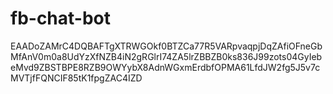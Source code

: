 # fb-chat-bot
EAADoZAMrC4DQBAFTgXTRWGOkf0BTZCa77R5VARpvaqpjDqZAfiOFneGbMfAnV0m0a8UdYzXfNZB4iN2gRGlrI74ZA5lrZBBZB0ks836J99zots04GyIebeMvd9ZBSTBPE8RZB9OWYybX8AdnWGxmErdbfOPMA61LfdJW2fg5J5v7cMVTjfFQNCIF85tK1fpgZAC4IZD